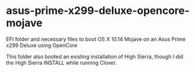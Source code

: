 # asus-prime-x299-deluxe-opencore-mojave
EFI folder and necessary files to boot OS X 10.14 Mojave on an Asus Prime x299 Deluxe using OpenCore

This folder also booted an existing installation of High Sierra, though I did the High Sierra INSTALL while running Clover.
